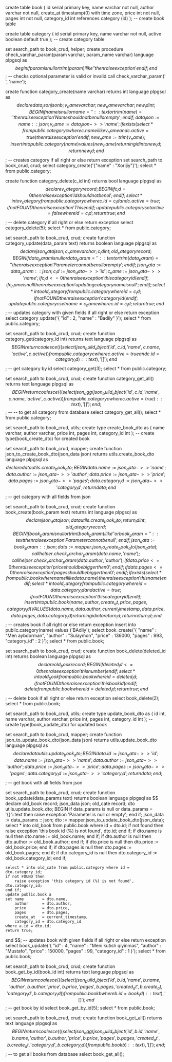 
create table book
(
id          serial primary key,
name        varchar not null,
author      varchar not null,
create_at   timestamp(0) with time zone,
price       int     not null,
pages       int     not null,
category_id int references category (id)
);  -- create book table

create table category
(
id     serial primary key,
name   varchar not null,
active boolean default true
);  -- create category table


set search_path to book_crud, helper;
create procedure check_varchar_param(param varchar, param_name varchar)
language plpgsql as
$$
begin
if param is null or trim(param) ilike '' then
raise exception '% should not be null ', param_name;
end if;
end
$$;  -- checks optional parameter is valid or invalid 
call check_varchar_param('  ', 'name'); 


create function category_create(name varchar) returns int
language plpgsql as
$$
declare
data_json jsonb;
v_name    varchar;
new_name  varchar;
new_id    int;
BEGIN
if name is null or name = '{}'::text or trim(name) = '' then
raise exception 'Name should not be null or empty ';
end if;
data_json := name :: json;
v_name := data_json ->> 'name';
if exists(select * from public.category c where c.name ilike v_name and c.active = true) then
raise exception '% is already exists' , v_name;
end if;
new_name := trim(v_name);
insert into public.category(name) values (new_name) returning id into new_id;
return new_id;
end
$$;  -- creates category if all right or else return exception
set search_path to book_crud, crud;
select category_create('{"name" : "Xorijiy"}');
select *
from public.category;


create function category_delete(c_id int) returns bool
language plpgsql as
$$
declare
v_category record;
BEGIN
if c_id = 0 then
raise exception 'Id should not be nol';
end if;
select * into v_category from public.category c where c.id = c_id and c.active = true;
if not FOUND then
raise exception 'This % id is not found ', c_id;
end if;
update public.category set active = false where id = c_id;
return true;
end
$$;  -- delete category if all right or else return exception
select category_delete(5);
select *
from public.category;


set search_path to book_crud, crud;
create function category_update(data_param text) returns boolean
language plpgsql as
$$
declare
json_data    json;
c_name       varchar;
c_id         int;
old_category record;
BEGIN
if data_param is null or data_param = '{}'::text or trim(data_param) = '' then
raise exception 'Parameter can not be null or empty ';
end if;
json_data := data_param ::json;
c_id := json_data ->> 'id';
c_name := json_data ->> 'name';
if c_id <= 0 then
raise exception 'this category id (%) is not found', c_id;
end if;
if c_name is null then
raise exception 'updating category name is null';
end if;
select * into old_category from public.category where id = c_id;
if not FOUND then
raise exception 'category id (%) is not found', c_id;
end if;
update public.category c set name = c_name where c.id = c_id;
return true;
end
$$;  -- updates category with given fields  if all right or else return exception
select category_update('{
"id" : 2,
"name" : "Badiiy"
}');
select *
from public.category;


set search_path to book_crud, crud;
create function category_get(category_id int) returns text
language plpgsql as
$$
BEGIN
return coalesce(((select (json_build_object('id', c.id, 'name', c.name, 'active', c.active))
from public.category c
where c.active = true
and c.id = category_id)::text), '[]');
end
$$;  -- get category by id
select category_get(3);
select *
from public.category;


set search_path to book_crud, crud;
create function category_get_all() returns text
language plpgsql as
$$
BEGIN
return coalesce(((select json_agg(json_build_object('id', c.id, 'name', c.name, 'active', c.active))
from public.category c
where c.active = true)::text), '[]');
end;
$$;  -- -- to get all category from database
select category_get_all();
select *
from public.category;

set search_path to book_crud, utils;
create type create_book_dto as
(
name        varchar,
author      varchar,
price       int,
pages       int,
category_id int
);  -- create type(book_create_dto) for created book


set search_path to book_crud, mapper;
create function json_to_create_book_dto(json_data json) returns utils.create_book_dto
language plpgsql as
$$
declare
data utils.create_book_dto;
BEGIN
data.name := json_data ->> 'name';
data.author := json_data ->> 'author';
data.price := json_data ->> 'price';
data.pages := json_data ->> 'pages';
data.category_id := json_data ->> 'category_id';
return data;
end
$$;  -- get category with all fields from json



set search_path to book_crud, crud;
create function book_create(book_param text) returns int
language plpgsql as
$$
declare
json_data    json;
data         utils.create_book_dto;
return_id    int;
old_category record;
BEGIN
if book_param is null or trim(book_param) ilike '' or book_param = '{}'::text then
raise exception 'Parameter can not be null';
end if;
json_data := book_param::json;
data := mapper.json_to_create_book_dto(json_data);
call helper.check_varchar_param(data.name, 'name');
call helper.check_varchar_param(data.author, 'author');
if data.price <= 0 then
raise exception 'price should be bigger then 0';
end if;
if data.pages <= 0 then
raise exception 'pages should be bigger then 0';
end if;
if exists(select * from public.book where name ilike data.name) then
raise exception ' this name (%) is already exists', data.name;
end if;
select * into old_category from public.category where id = data.category_id and active = true;
if not FOUND then
raise exception 'this category id (%) is not found', data.category_id;
end if;
insert into public.book(name, author, create_at, price, pages, category_id)
VALUES (data.name, data.author, current_timestamp, data.price, data.pages, data.category_id)
returning id into return_id;
return return_id;
end
$$;  -- creates book if all right or else return exception
insert into public.category(name)
values ('BAdiiy');
select book_create('{
"name" : "Men aybdorman",
"author" : "Sulaymon",
"price" : 136000,
"pages" : 993,
"category_id" : 2
}');
select *
from public.book;


set search_path to book_crud, crud;
create function book_delete(deleted_id int) returns boolean
language plpgsql as
$$
declare
old_book record;
BEGIN
if deleted_id <= 0 then
raise exception 'this number (%) can not be 0 or minus', deleted_id ;
end if;
select * into old_book from public.book where id = deleted_id;
if not FOUND then
raise exception 'this book id (%) is not found', deleted_id;
end if;
delete from public.book where id = deleted_id;
return true;
end
$$;  -- delete book if all right or else return exception
select book_delete(2);
select *
from public.book;


set search_path to book_crud, utils;
create type update_book_dto as
(
id          int,
name        varchar,
author      varchar,
price       int,
pages       int,
category_id int
);  -- create type(book_update_dto) for updated book 


set search_path to book_crud, mapper;
create function json_to_update_book_dto(json_data json) returns utils.update_book_dto
language plpgsql as
$$
declare
data utils.update_book_dto;
BEGIN
data.id := json_data ->> 'id';
data.name := json_data ->> 'name';
data.author := json_data ->> 'author';
data.price := json_data ->> 'price';
data.pages := json_data ->> 'pages';
data.category_id := json_data ->> 'category_id';
return data;
end;
$$;  -- get book with all fields from json


set search_path to book_crud, crud;
create function book_update(data_params text) returns boolean
language plpgsql as
$$
declare
old_book  record;
json_data json;
old_cate  record;
dto       utils.update_book_dto;
BEGIN
if data_params is null or data_params = '{}'::text then
raise exception 'Parameter is null or empty';
end if;
json_data := data_params :: json;
dto := mapper.json_to_update_book_dto(json_data);
select * into old_book from public.book where id = dto.id;
if not found then
raise exception 'this book id (%) is not found', dto.id;
end if;
if dto.name is null then
dto.name := old_book.name;
end if;
if dto.author is null then
dto.author := old_book.author;
end if;
if dto.price is null then
dto.price := old_book.price;
end if;
if dto.pages is null then
dto.pages := old_book.pages;
end if;
if dto.category_id is null then
dto.category_id := old_book.category_id;
end if;

    select * into old_cate from public.category where id = dto.category_id;
    if not FOUND then
        raise exception 'this category id (%) is not found', dto.category_id;
    end if;
    update public.book a
    set name        = dto.name,
        author      = dto.author,
        price       = dto.price,
        pages       = dto.pages,
        create_at   = current_timestamp,
        category_id = dto.category_id
    where a.id = dto.id;
    return true;
end
$$;   -- updates book with given fields  if all right or else return exception
select book_update('{
"id" : 4,
"name" : "Meni kutish qiyinmas",
"author" : "Mustafo",
"price" : 150000,
"pages" : 99,
"category_id" : 1
}');
select *
from public.book;


set search_path to book_crud, crud;
create function book_get_by_id(book_id int) returns text
language plpgsql as
$$
BEGIN
return coalesce(
((select (json_build_object(
'id', b.id,
'name', b.name,
'author', b.author,
'price', b.price,
'pages', b.pages,
'created_at', b.create_at,
'category_id', b.category_id
))
from public.book b
where b.id = book_id)::text), '[]');
end
$$;  -- get book by id 
select book_get_by_id(5);
select *
from public.book;


set search_path to book_crud, crud;
create function book_get_all() returns text
language plpgsql as
$$
BEGIN
return coalesce(((select json_agg(json_build_object('id', b.id,
'name', b.name,
'author', b.author,
'price', b.price,
'pages', b.pages,
'created_at', b.create_at,
'category_id', b.category_id))
from public.book b)::text), '[]');
end;
$$;  -- to get all books from database
select book_get_all();